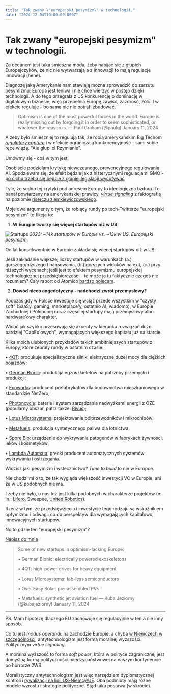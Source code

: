 ```yaml
---
title: "Tak zwany \"europejski pesymizm\" w technologii."
date: "2024-12-04T10:00:00.000Z"
---
```

# Tak zwany "europejski pesymizm" w technologii.

Za oceanem jest taka śmieszna moda, żeby nabijać się z głupich Europejczyków, że nic nie wytwarzają a z innowacji to mają regulacje innowacji (hehe).

Diagnozę jaką Amerykanie nam stawiają można sprowadzić do zarzutu pesymizmu: Europa jest leniwa i nie chce wierzyć w postęp dzięki technologii. A do tego przegrała z US konkurencję o dominację w digitalowym biznesie, więc przepełnia Europę zawiść, zazdrość, żółć. I w efekcie reguluje - bo sama nic nie potrafi zbudować.

> Optimism is one of the most powerful forces in the world. Europe is really missing out by forgoing it in order to seem sophisticated, or whatever the reason is.
> — Paul Graham (@paulg) January 11, 2024

A żeby było śmieszniej to regulują tak, że robią amerykańskim Big Techom [*regulatory capture*](https://youtu.be/F9cO3-MLHOM?si=4NxeJgEbixxk1_1z) i w efekcie ograniczają konkurencyjność - sami sobie ręce wiążą. "Ale głupi ci Rzymianie".

Umówmy się - coś w tym jest.

Osobiście podzielam krytykę niewczesnego, prewencyjnego regulowania AI. Spodziewam się, że efekt będzie jak z histerycznymi regulacjami GMO - [po cichu trzeba się będzie z głupiej legislacji wycofywać](https://sciencebusiness.net/news/agrifood/commission-proposes-revamp-restrictive-eu-genetic-engineering-rules)

Tyle, że sedno tej krytyki pod adresem Europy to ideologiczna bzdura. To banał powtarzany na amerykańskiej prawicy, [*virtue signaling*](https://en.wikipedia.org/wiki/Virtue_signalling) z faktografią na poziomie [riserczu ziemkiewiczowskiego](https://ekskursje.pl/2009/10/risercz-ziemkiewiczowski/).

Moje dwa argumenty o tym, że robiący rundy po tech-Twitterze "europejski pesymizm" to fikcja to:

1. **W Europie tworzy się więcej startupów niż w US:**

![Startups](content/images/2024/01/Atomico-State-of-European-Tech-2023.webp)
*2023: ~14k startupów w Europie vs. ~13k w US. Europejski pesymizm.*

Od lat konsekwentnie w Europie zakłada się więcej startupów niż w US.

Jeśli zakładanie większej liczby startupów w warunkach (a.) gorszego/niższego finansowania, (b.) gorszych widoków na exit, (c.) przy niższych wycenach; jeśli jest to efektem pesymizmu europejskiej technologicznej przedsiębiorczości - to może ja tu faktycznie czegoś nie rozumiem? Cały raport od Atomico [bardzo polecam](https://stateofeuropeantech.com/).

2. **Dowód nieco angedotyczny - nadchodzi zwrot przemysłowy?**

Podczas gdy w Polsce inwestuje się wciąż przede wszystkim w "czysty soft" (SaaSy, gaming, marketplace'y, ostatnio AI, wiadomo), w Europie Zachodniej i Północnej coraz częściej startupy mają przemysłowy albo hardware'owy charakter.

Widać jak szybko przesuwają się akcenty w kierunku rozwiązań dużo bardziej "CapEx'owych", wymagających większego kapitału już na starcie.

Kilka moich ulubionych przykładów takich ambitniejszych startupów z Europy, które zebrały rundy w ostatnim czasie:

• [4QT](https://www.4qt.ch/): produkuje specjalistyczne silniki elektryczne dużej mocy dla ciężkich pojazdów;

• [German Bionic](https://germanbionic.com/en/): produkcja egzoszkieletów na potrzeby przemysłu i produkcji;

• [Ecoworks](https://ecoworks.tech/): producent prefabrykatów dla budownictwa mieszkaniowego w standardzie NetZero;

• [Photoncycle](https://www.photoncycle.com/technology): baterie i system zarządzania nadwyżkami energii z OZE (popularny obszar, patrz także: [Rivus](https://rivus-batteries.com/));

• [Lotus Microsystems](https://www.lotus-microsystems.com/): projektowanie półprzewodników i mikrochipów;

• [Metafuels](https://metafuels.ch/): produkcja syntetycznego paliwa dla lotnictwa;

• [Spore Bio](https://www.spore.bio/): urządzenie do wykrywania patogenów w fabrykach żywności, leków i kosmetyków;

• [Lambda Automata](https://www.lambda-automata.eu/products), grecki producent automatycznych systemów wykrywania i ostrzegania.

Widzisz jaki pesymizm i wstecznictwo? *Time to build* to nie w Europce.

Nie chodzi mi o to, że tak wygląda większość inwestycji VC w Europie, ani że w US podobnych nie ma.

I żeby nie było, u nas też jest kilka podobnych w charakterze projektów (m. in.: [Lifero](https://liftero.com/), Sweepee, [United Robotics](https://unitedrobots.co/)).

Rzecz w tym, że przedsięwzięcia i inwestycje tego rodzaju są wskaźnikiem optymizmu i odwagi: co do perspektyw dla wymagających kapitałowo, innowacyjnych startupów.

No to gdzie ten "europejski pesymizm"?

[Napisz do mnie](mailto:jakub.jeziorny@gmail.com)

> Some of new startups in optimism-lacking Europe:
> 
> • German Bionic: electrically powered exoskeletons
> 
> • 4QT: high-power drives for heavy equipment
> 
> • Lotus Microsystems: fab-less semiconductors
> 
> • Over Easy Solar: pre-assembled PVs
> 
> • Metafuels: synthetic jet aviation fuel
> — Kuba Jeziorny (@kubajeziorny) January 11, 2024

---

PS. Mam hipotezę dlaczego EU zachowuje się regulacyjnie w ten a nie inny sposób.

Co tu jest *modus operandi:* na zachodzie Europie, a chyba [w Niemczech w szczególności](https://americangerman.institute/publication/soft-power/), antytechnologizm jest formą moralnej wyższości. Politycznym *virtue signaling*.

A moralna wyższość to forma *soft power*, która w polityce zagranicznej jest domyślną formą polityczności międzypaństwowej na naszym kontynencie po horrorze 2WŚ.

Moralistyczny antytechnologizm jest więc narzędziem dyplomatycznej kontroli i [rywalizacji na linii US-Niemcy/UE](https://link.springer.com/article/10.1057/s42738-023-00107-x). Oba podmioty mają różne modele wzrostu i strategie polityczne. Stąd taka postawa (w skrócie).